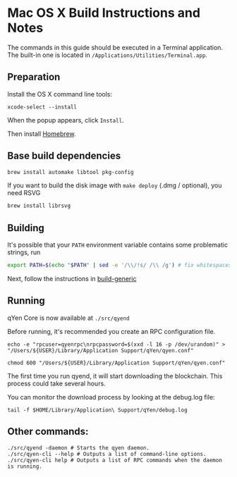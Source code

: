 Mac OS X Build Instructions and Notes
====================================
The commands in this guide should be executed in a Terminal application.
The built-in one is located in `/Applications/Utilities/Terminal.app`.

Preparation
-----------
Install the OS X command line tools:

`xcode-select --install`

When the popup appears, click `Install`.

Then install [Homebrew](https://brew.sh).

Base build dependencies
-----------------------

```bash
brew install automake libtool pkg-config
```

If you want to build the disk image with `make deploy` (.dmg / optional), you need RSVG
```bash
brew install librsvg
```

Building
--------

It's possible that your `PATH` environment variable contains some problematic strings, run
```bash
export PATH=$(echo "$PATH" | sed -e '/\\/!s/ /\\ /g') # fix whitespaces
```

Next, follow the instructions in [build-generic](build-generic.md)

Running
-------

qYen Core is now available at `./src/qyend`

Before running, it's recommended you create an RPC configuration file.

    echo -e "rpcuser=qyenrpc\nrpcpassword=$(xxd -l 16 -p /dev/urandom)" > "/Users/${USER}/Library/Application Support/qYen/qyen.conf"

    chmod 600 "/Users/${USER}/Library/Application Support/qYen/qyen.conf"

The first time you run qyend, it will start downloading the blockchain. This process could take several hours.

You can monitor the download process by looking at the debug.log file:

    tail -f $HOME/Library/Application\ Support/qYen/debug.log

Other commands:
-------

    ./src/qyend -daemon # Starts the qyen daemon.
    ./src/qyen-cli --help # Outputs a list of command-line options.
    ./src/qyen-cli help # Outputs a list of RPC commands when the daemon is running.
